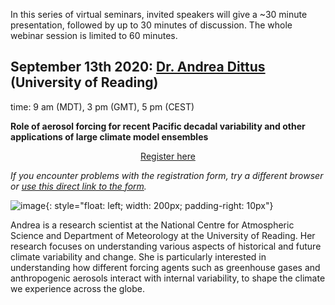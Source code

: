 In this series of virtual seminars, invited speakers will give a ~30 minute presentation, followed by up to 30 minutes of discussion. The whole webinar session is limited to 60 minutes.


## September 13th 2020: [Dr. Andrea Dittus](https://research.reading.ac.uk/meteorology/people/andrea-dittus/) (University of Reading)
time: 9 am (MDT), 3 pm (GMT), 5 pm (CEST)

**Role of aerosol forcing for recent Pacific decadal variability and other applications of large climate model ensembles**

<div style="text-align:center;">
<a class="btn btn-success" href="https://large-ensemble.github.io/webinars/registration6">Register here</a>
</div>

*If you encounter problems with the registration form, try a different browser or [use this direct link to the form](https://docs.google.com/forms/d/e/1FAIpQLSf0SDihqHllZMNa-FUvpyciTmgdeGmzcgvqKoZ913NtsllEMw/viewform?usp=sf_link).*

![image](https://research.reading.ac.uk/meteorology/wp-content/uploads/sites/8/People/andrea_dittus.jpg){: style="float: left; width: 200px; padding-right: 10px"}

Andrea is a research scientist at the National Centre for Atmospheric Science and Department of Meteorology at the University of Reading. Her research focuses on understanding various aspects of historical and future climate variability and change. She is particularly interested in understanding how different forcing agents such as greenhouse gases and anthropogenic aerosols interact with internal variability, to shape the climate we experience across the globe.
